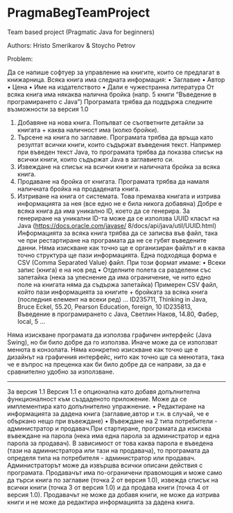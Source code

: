 # PragmaBegTeamProject
Team based project (Pragmatic Java for beginners)

Authors: Hristo Smerikarov & Stoycho Petrov

Problem:

Да се напише софтуер за управление на книгите, които се предлагат в книжарница.
Всяка книга има следната информация:
  • Заглавие
  • Автор
  • Цена
  • Име на издателството
  • Дали е чужестранна литература
От всяка книга има някаква налична бройка (напр. 5 книги “Въведение в програмирането
с Java”)
Програмата трябва да поддържа следните възможности за версия 1.0
  1. Добавяне на нова книга. Попълват се съответните детайли за книгата + каква
наличност има (колко бройки).
  2. Търсене на книга по заглавие. Програмата трябва да връща като резултат всички
книги, които съдържат въведения текст. Например при въведен текст Java, то
програмата трябва да показва списък на всички книги, които съдържат Java в
заглавието си.
  3. Извеждане на списък на всички книги и наличната бройка за всяка книга.
  4. Продаване на бройка от книгата. Програмата трябва да намаля наличната бройка на
продадената книга.
  5. Изтриване на книга от системата. Това премахва книгата и изтрива информацията за
нея (все едно не е била никога добавяна)
Добре е всяка книга да има уникално ID, което да се генерира. За генериране на
уникални ID-та може да се използва UUID класът на Java (https://docs.oracle.com/javase/
8/docs/api/java/util/UUID.html)
Информацията за всяка книга трябва да се записва във файл, така че при рестартиране
на програмата да не се губят въведените данни. Няма изискване как точно ще е
организиран файлът и в каква точно структура ще пази информацията.
Една подходяща форма е CSV (Comma Separated Value) файл. При този формат имаме:
  • Всеки запис (книга) е на нов ред
  • Отделните полета са разделени със запетайка (нека за улеснение да има
ограничение, че нито едно поле на книгата няма да съдържа запетайка)
Примерен CSV файл, който пази информацията за книгите + бройката за всяка книга
(последния елемент на всеки ред)
...
ID235711, Thinking in Java, Bruce Eckel, 55.20, Pearson Education, foreign, 10
ID235813, Въведение в програмирането с Java, Светлин Наков, 14.80, Фабер, local, 5
...

Няма изискване програмата да използва графичен интерфейс (Java Swing), но би било
добре да го използва. Иначе може да се използват менюта в конзолата. Няма конкретно
изискване как точно ще е дизайнът на графичния интерфейс, нито как точно ще са
менютата, така че е въпрос на преценка как би било добре да се направи, за да е
сравнително удобно за използване.


*********************

За версия 1.1
Версия 1.1 е опционална като добавя допълнителна функционалност към създаденото
приложение. Може да се имплементира като допълнително упражнение.
• Редактиране на информацията за дадена книга (заглавие,автор и т.н. в случай, че е
объркано нещо при въвеждане)
• Въвеждане на 2 типа потребители - администратор и продавач.При стартиране,
програмата да изисква въвеждане на парола (нека има една парола за администратор
и една парола за продавач). В зависимост от това каква парола е въведена (тази на
администратора или тази на продавача), то програмата да определя типа на
потребителя - администратор или продавач. Администраторът може да извършва
всички описани действия с програмата. Продавачът има по-ограничени правомощия и
може само да търси книга по заглавие (точка 2 от версия 1.0), извежда списък на
всички книги (точка 3 от версия 1.0) и да продава книги (точка 4 от версия 1.0).
Продавачът не може да добавя книги, не може да изтрива книги и не може да
редактира информацията за дадена книга.
